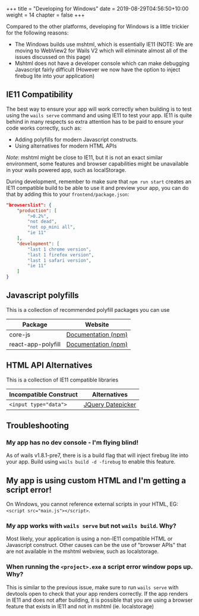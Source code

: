 +++
title = "Developing for Windows"
date = 2019-08-29T04:56:50+10:00
weight = 14
chapter = false
+++

Compared to the other platforms, developing for Windows is a little trickier for the following reasons:

  * The Windows builds use mshtml, which is essentially IE11 (NOTE: We are moving to WebView2 for Wails V2 which will eliminate almost all of the issues discussed on this page)
  * Mshtml does not have a developer console which can make debugging Javascript fairly difficult (However we now have the option to inject firebug lite into your application)


## IE11 Compatibility

The best way to ensure your app will work correctly when building is to test using the `wails serve` command and using IE11 to test your app. IE11 is quite behind in many respects so extra attention has to be paid to ensure your code works correctly, such as:

  * Adding polyfills for modern Javascript constructs.
  * Using alternatives for modern HTML APIs

_Note_: mshtml might be close to IE11, but it is not an exact similar environment, some features and browser capabilities might be unavailable in your wails powered app, such as localStorage.  

During development, remember to make sure that `npm run start` creates an IE11 compatible build to be able to use it and preview your app, you can do that by adding this to your `frontend/package.json`:    
```json
"browserslist": {
    "production": [
        ">0.2%",
        "not dead",
        "not op_mini all",
        "ie 11"  
    ],
    "development": [
        "last 1 chrome version",
        "last 1 firefox version",
        "last 1 safari version",
        "ie 11"
    ]
}
```

## Javascript polyfills  

This is a collection of recommended polyfill packages you can use

| Package | Website |
| ---------------------- | ------------ |
| core-js  | [Documentation (npm)](https://www.npmjs.com/package/core-js) |
| react-app-polyfill     | [Documentation (npm)](https://www.npmjs.com/package/react-app-polyfill) |

## HTML API Alternatives

This is a collection of IE11 compatible libraries 

| Incompatible Construct | Alternatives |
| ---------------------- | ------------ |
| `<input type="data">`  | [JQuery Datepicker](https://jqueryui.com/datepicker/) |

## Troubleshooting

### My app has no dev console - I'm flying blind!

As of wails v1.8.1-pre7, there is is a build flag that will inject firebug lite into your app. Build using `wails build -d -firebug` to enable this feature.

## My app is using custom HTML and I'm getting a script error!

On Windows, you cannot reference external scripts in your HTML, EG: `<script src="main.js"></script>`.

### My app works with `wails serve` but not `wails build`. Why?

Most likely, your application is using a non-IE11 compatible HTML or Javascript construct. Other causes can be the use of "browser APIs" that are not available in the mshtml webview, such as localstorage.

### When running the `<project>.exe` a script error window pops up. Why?

This is similar to the previous issue, make sure to run `wails serve` with devtools open to check that your app renders correctly. If the app renders in IE11 and does not after building, it is possible that you are using a browser feature that exists in IE11 and not in mshtml (ie. localstorage)

